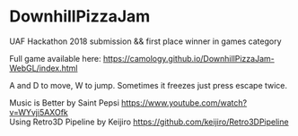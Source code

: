 # DownhillPizzaJam
UAF Hackathon 2018 submission && first place winner in games category

Full game available here: https://camology.github.io/DownhillPizzaJam-WebGL/index.html

A and D to move, W to jump. Sometimes it freezes just press escape twice.

   Music is Better by Saint Pepsi https://www.youtube.com/watch?v=WYvji5AXOfk   
   Using Retro3D Pipeline by Keijiro https://github.com/keijiro/Retro3DPipeline   
